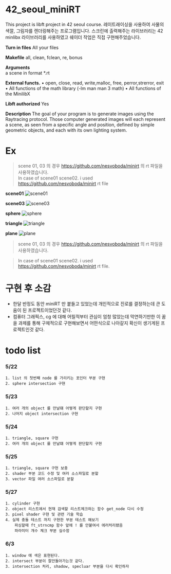 # 42_seoul_miniRT
This project is libft project in 42 seoul course.
레이트래이싱을 사용하여 사물의 색깔, 그림자를 렌더링해주는 프로그램입니다.
스크린에 출력해주는 라이브러리는 42 minlibx 라이브러리를 사용하였고 쉐이더 작업은 직접 구현해주었습니다.

**Turn in files**
	All your files

**Makefile**
	all, clean, fclean, re, bonus

**Arguments**                      
	a scene in format *.rt

**External functs.**
	• open, close, read, write,malloc, free, perror,strerror, exit
	• All functions of the math library (-lm man man 3 math)
	• All functions of the MinilibX

**Libft authorized**
	Yes

**Description**
	The goal of your program is to generate images
	using the Raytracing protocol. Those computer
	generated images will each represent a scene, as
	seen from a specific angle and position, defined
	by simple geometric objects, and each with its own
	lighting system.


# Ex
> scene 01, 03 의 경우 https://github.com/nesvoboda/minirt 의 rt 파일을 사용하였습니다.  
> In case of scene01 scene02. i used https://github.com/nesvoboda/minirt rt file  

**scene01**
![scene01](https://user-images.githubusercontent.com/33623130/90954592-6e0dda00-e4b0-11ea-94dc-f164bac51a6f.JPG)

**scene03**
![scene03](https://user-images.githubusercontent.com/33623130/90954593-6f3f0700-e4b0-11ea-8521-06dc5d50cac9.JPG)

**sphere**
![sphere](https://user-images.githubusercontent.com/33623130/90954596-6f3f0700-e4b0-11ea-9252-d366d7348bdf.JPG)

**triangle**
![triangle](https://user-images.githubusercontent.com/33623130/90954597-6fd79d80-e4b0-11ea-8d15-985d45bb7a45.JPG)

**plane**
![plane](https://user-images.githubusercontent.com/33623130/90954598-70703400-e4b0-11ea-9cb6-eb7fd288549a.JPG)


> scene 01, 03 의 경우 https://github.com/nesvoboda/minirt 의 rt 파일을 사용하였습니다.

> In case of scene01 scene02. i used  https://github.com/nesvoboda/minirt  rt file.

# 구현 후 소감
 - 한달 반정도 동안 miniRT 만 붙들고 있었는데 개인적으로 진로를 결정하는데 큰 도움이 된 프로젝트이었던것 같다.
 - 컴퓨터 그래픽스, cg 에 대해 어릴적부터 관심이 엄청 많았는데 막연하기만한 이 꿈을 과제를 통해 구체적으로 구현해보면서 어떤식으로 나아갈지 확신이 생기게된 프로젝트인것 같다.

# todo list

### 5/22
	1. list 의 첫번째 node 를 가리키는 포인터 부분 구현
	2. sphere intersection 구현

### 5/23
	1. 여러 개의 object 를 만날떄 어떻게 판단할지 구현
	2. 나머지 object intersection 구현

### 5/24
	1. triangle, square 구현
	2. 여러 개의 object 를 만날떄 어떻게 판단할지 구현

### 5/25
	1. triangle, square 구현 보충
	2. shader 부분 코드 수정 및 여러 소스파일로 분할
	3. vector 파일 여러 소스파일로 분할

### 5/27
	1. cylinder 구현
	2. object 리스트에서 현재 검색할 리스트체크하는 함수 get_node 다시 수정
	3. pixel shader 구현 및 관련 기술 학습
	4. 실제 충돌 테스트 까지 구현한 부분 테스트 해보기
		파싱할때 ft_strncmp 함수 앞에 ! 를 안붙여서 에러처리됐음
		파라미터 개수 체크 부분 실수함
		
### 6/3
	1. window 에 색은 표현된다.
	2. intersect 부분이 잘안돌아가는것 같다.
	3. intersection 처리, shadow, specluar 부분을 다시 확인하자
